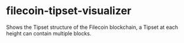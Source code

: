 # filecoin-tipset-visualizer
Shows the Tipset structure of the Filecoin blockchain, a Tipset at each height can contain multiple blocks.
